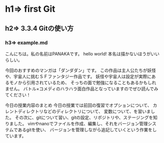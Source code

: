 # h1=> first Git
## h2=> 3.3.4 Gitの使い方
### h3=> example.md

こんにちは。私の名前はPANAKAです。
hello world!
本名は描かないほうがいいらしい。

今回のおすすめのマンガは「ダンダダン」です。
この作品は主人公たちが妖怪や、宇宙人に挑むＳＦファンタジー作品です。
妖怪や宇宙人は設定が実際にあるモノから引用されているため、
そっちの面で勉強になることもあるかもしれません。
バトル×コメディのハラハラ面白作品となっていますのでぜひ読んでみてください！

今日の授業内容のまとめ
今日の授業では前回の復習でオプションについて、
カレントディレクトリなどのディレクトリについて、
変数について、を習いました。
その次に、gitについて習い、gitの設定、リポジトリや、ステージングを知りました。
vimやnanoでファイルを作成、編集し、それをバージョン管理システムであるgitを使い、
バージョンを管理しながら追記していくという作業をしています。

